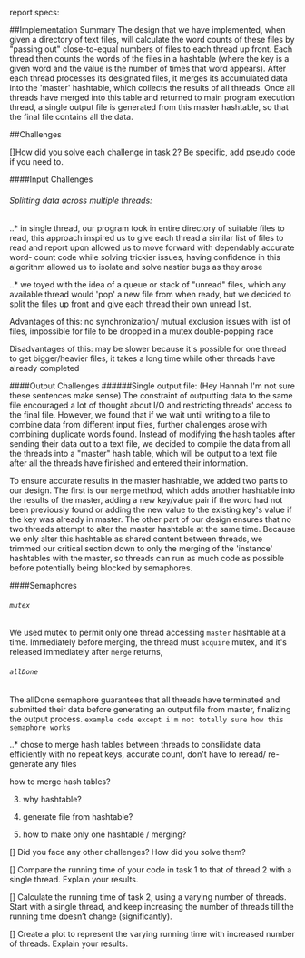 report specs: 

##Implementation Summary
The design that we have implemented, when given a directory of text files, will calculate the word counts of 
these files by "passing out" close-to-equal numbers of files to each thread up front. Each thread then counts 
the words of the files in a hashtable (where the key is a given word and the value is the number of times
that word appears). After each thread processes its designated files, it merges its accumulated data
into the 'master' hashtable, which collects the results of all threads. Once all threads have merged into 
this table and returned to main program execution thread, a single output file is generated from this master
hashtable, so that the final file contains all the data.

##Challenges

[]How did you solve each challenge in task 2? Be specific, add pseudo code if you need to.

####Input Challenges   
###### Splitting data across multiple threads:

   
..*  in single thread, our program took in entire directory of suitable files to read,
		 this approach inspired us to give each thread a similar list of files to read and report upon
		 allowed us to move forward with dependably accurate word- count code while solving trickier issues, 
		 having confidence in this algorithm allowed us to isolate and solve nastier bugs as they arose

..* we toyed with the idea of a queue or stack of "unread" files, which any available thread would 'pop'
a new file from when ready, but we decided to split the files up front and give each thread their own unread
 list.

Advantages of this: no synchronization/ mutual exclusion issues with list of files, impossible for file to 
be dropped in a mutex double-popping race

Disadvantages of this: may be slower because it's possible for one thread to get bigger/heavier files, 
it takes a long time while other threads have already completed
		
		 
####Output Challenges
######Single output file:  (Hey Hannah I'm not sure these sentences make sense)
The constraint of outputting data to the same file encouraged a lot of thought about I/O and restricting 
threads' access to the final file. However, we found that if we wait until writing to a file to combine data 
from different input files, further challenges arose with combining duplicate words found. Instead of modifying
the hash tables after sending their data out to a text file, we decided to compile the data from all 
the threads into a "master" hash table, which will be output to a text file after all the threads have
finished and entered their information.

To ensure accurate results in the master hashtable, we added two parts to our design.
The first is our `merge` method, which adds another hashtable into the results of the master, adding a new
key/value pair if the word had not been previously found or adding the new value to the existing key's value
if the key was already in master. The other part of our design ensures that no two threads attempt to alter
the master hashtable at the same time. Because we only alter this hashtable as shared content between threads,
we trimmed our critical section down to only the merging of the 'instance' hashtables with the master, 
so threads can run as much code as possible before potentially being blocked by semaphores.

####Semaphores
###### `mutex`
We used mutex to permit only one thread accessing `master` hashtable at a time. Immediately before merging,
the thread must `acquire` mutex, and it's released immediately after `merge` returns, 

###### `allDone`
The allDone semaphore guarantees that all threads have terminated and submitted their data before
generating an output file from master, finalizing the output process.
`example code except i'm not totally sure how this semaphore works`


..* chose to merge hash tables between threads to consilidate data efficiently with no repeat keys,
 accurate count, don't have to reread/ re-generate any files	
 	
how to merge hash tables?
		
3. why hashtable?
	
4. generate file from hashtable?
	
5. how to make only one hashtable / merging?
	
	
		
[] Did you face any other challenges? How did you solve them?

[] Compare the running time of your code in task 1 to that of thread 2 with a single thread. Explain
your results.

[] Calculate the running time of task 2, using a varying number of threads. Start with a single
thread, and keep increasing the number of threads till the running time doesn’t change
(significantly).

[] Create a plot to represent the varying running time with increased number of threads. Explain
your results. 

